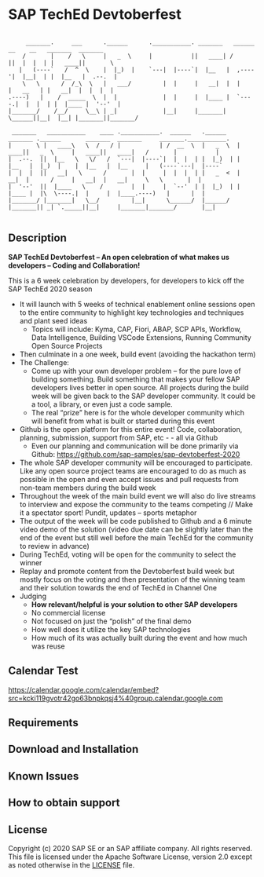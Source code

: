 # SAP TechEd Devtoberfest

```shell

     _______.     ___      .______      .___________. _______   ______  __    __   _______  _______                              
    /       |    /   \     |   _  \     |           ||   ____| /      ||  |  |  | |   ____||       \                             
   |   (----`   /  ^  \    |  |_)  |    `---|  |----`|  |__   |  ,----'|  |__|  | |  |__   |  .--.  |                            
    \   \      /  /_\  \   |   ___/         |  |     |   __|  |  |     |   __   | |   __|  |  |  |  |                            
.----)   |    /  _____  \  |  |             |  |     |  |____ |  `----.|  |  |  | |  |____ |  '--'  |                            
|_______/    /__/     \__\ | _|             |__|     |_______| \______||__|  |__| |_______||_______/                             
                                                                                                                                 
 _______   ___________    ____ .___________.  ______   .______    _______ .______       _______  _______     _______.___________.
|       \ |   ____\   \  /   / |           | /  __  \  |   _  \  |   ____||   _  \     |   ____||   ____|   /       |           |
|  .--.  ||  |__   \   \/   /  `---|  |----`|  |  |  | |  |_)  | |  |__   |  |_)  |    |  |__   |  |__     |   (----`---|  |----`
|  |  |  ||   __|   \      /       |  |     |  |  |  | |   _  <  |   __|  |      /     |   __|  |   __|     \   \       |  |     
|  '--'  ||  |____   \    /        |  |     |  `--'  | |  |_)  | |  |____ |  |\  \----.|  |     |  |____.----)   |      |  |     
|_______/ |_______|   \__/         |__|      \______/  |______/  |_______|| _| `._____||__|     |_______|_______/       |__|     
                                                                                                                                 

```

## Description

**SAP TechEd Devtoberfest – An open celebration of what makes us developers – Coding and Collaboration!**

This is a 6 week celebration by developers, for developers to kick off the SAP TechEd 2020 season

* It will launch with 5 weeks of technical enablement online sessions open to the entire community to highlight key technologies and techniques and plant seed ideas
  * Topics will include: Kyma, CAP, Fiori, ABAP, SCP APIs, Workflow, Data Intelligence, Building VSCode Extensions, Running Community Open Source Projects
* Then culminate in a one week, build event (avoiding the hackathon term)
* The Challenge:
  * Come up with your own developer problem – for the pure love of building something. Build something that makes your fellow SAP developers lives better in open source. All projects during the build week will be given back to the SAP developer community. It could be a tool, a library, or even just a code sample.
  * The real “prize” here is for the whole developer community which will benefit from what is built or started during this event
* Github is the open platform for this entire event! Code, collaboration, planning, submission, support from SAP, etc - - all via Github
  * Even our planning and communication will be done primarily via Github: <https://github.com/sap-samples/sap-devtoberfest-2020>
* The whole SAP developer community will be encouraged to participate.  Like any open source project teams are encouraged to do as much as possible in the open and even accept issues and pull requests from non-team members during the build week
* Throughout the week of the main build event we will also do live streams to interview and expose the community to the teams competing //  Make it a spectator sport! Pundit, updates – sports metaphor
* The output of the week will be code published to Github and a 6 minute video demo of the solution (video due date can be slightly later than the end of the event but still well before the main TechEd for the community to review in advance)
* During TechEd, voting will be open for the community to select the winner
* Replay and promote content from the Devtoberfest build week but mostly focus on the voting and then presentation of the winning team and their solution towards the end of TechEd in Channel One
* Judging
  * **How relevant/helpful is your solution to other SAP developers**
  * No commercial license
  * Not focused on just the “polish” of the final demo
  * How well does it utilize the key SAP technologies
  * How much of its was actually built during the event and how much was reuse

## Calendar Test

<https://calendar.google.com/calendar/embed?src=kcki119gvotr42go63bnpkqsj4%40group.calendar.google.com>

## Requirements

## Download and Installation

## Known Issues

## How to obtain support

## License

Copyright (c) 2020 SAP SE or an SAP affiliate company. All rights reserved.
This file is licensed under the Apache Software License, version 2.0 except as noted otherwise in the [LICENSE](LICENSE) file.

